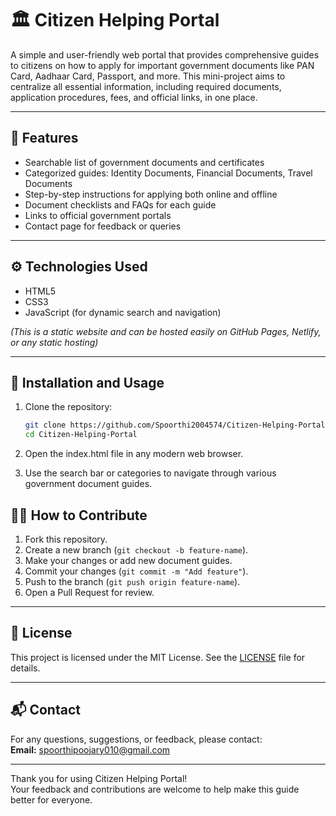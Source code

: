 # 🏛️ Citizen Helping Portal

A simple and user-friendly web portal that provides comprehensive guides to citizens on how to apply for important government documents like PAN Card, Aadhaar Card, Passport, and more. This mini-project aims to centralize all essential information, including required documents, application procedures, fees, and official links, in one place.

---

## 📌 Features

- Searchable list of government documents and certificates
- Categorized guides: Identity Documents, Financial Documents, Travel Documents
- Step-by-step instructions for applying both online and offline
- Document checklists and FAQs for each guide
- Links to official government portals
- Contact page for feedback or queries

---

## ⚙️ Technologies Used

- HTML5  
- CSS3  
- JavaScript (for dynamic search and navigation)  

*(This is a static website and can be hosted easily on GitHub Pages, Netlify, or any static hosting)*

---

## 🚀 Installation and Usage

1. Clone the repository:

   ```bash
   git clone https://github.com/Spoorthi2004574/Citizen-Helping-Portal.git
   cd Citizen-Helping-Portal
2. Open the index.html file in any modern web browser.
3. Use the search bar or categories to navigate through various government document guides.

## 🧑‍💻 How to Contribute

1. Fork this repository.  
2. Create a new branch (`git checkout -b feature-name`).  
3. Make your changes or add new document guides.  
4. Commit your changes (`git commit -m "Add feature"`).  
5. Push to the branch (`git push origin feature-name`).  
6. Open a Pull Request for review.

---

## 📄 License

This project is licensed under the MIT License. See the [LICENSE](LICENSE) file for details.

---

## 📬 Contact

For any questions, suggestions, or feedback, please contact:  
**Email:** spoorthipoojary010@gmail.com

---

Thank you for using Citizen Helping Portal!  
Your feedback and contributions are welcome to help make this guide better for everyone.

